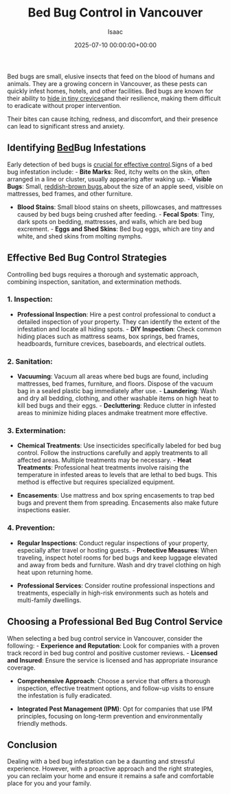 ﻿---
title: Bed Bug Control in Vancouver
description: Bed bugs are small, elusive insects that feed on the blood of humans and animals. They are a growing concern in Vancouver, as these pests can quickly infest...
slug: /bed-bug-control-in-vancouver/
date: 2025-07-10 00:00:00+00:00
lastmod: 2025-07-10 00:00:00+03:00
author: Isaac
categories:

- Bed Bugs

- Guide

- Vancouver
tags:

- bed-bugs

- bed

- bug
layout: post
---

Bed bugs are small, elusive insects that feed on the blood of humans and animals. They are a growing concern in Vancouver, as these pests can quickly infest homes, hotels, and other facilities. Bed bugs are known for their ability to [hide in tiny crevices](https://pestpolicy.com/can-you-see-[bed-bugs](https://pestpolicy.com/bed-bug-bites-vs-mosquito-bites/)/)and their resilience, making them difficult to eradicate without proper intervention.

Their bites can cause itching, redness, and discomfort, and their presence can lead to significant stress and anxiety.

##  Identifying [Bed](https://pestpolicy.com/bed-bug-bites-vs-other-bites/)Bug Infestations

Early detection of bed bugs is [crucial for effective control](https://www.epa.gov/bedbugs/do-it-yourself-bed-bug-control).Signs of a bed bug infestation include: - **Bite Marks**: Red, itchy welts on the skin, often arranged in a line or cluster, usually appearing after waking up. - **Visible Bugs**: Small, [reddish-brown bugs](https://pestpolicy.com/baby-bed-bugs/),about the size of an apple seed, visible on mattresses, bed frames, and other furniture.

- **Blood Stains**: Small blood stains on sheets, pillowcases, and mattresses caused by bed bugs being crushed after feeding. - **Fecal Spots**: Tiny, dark spots on bedding, mattresses, and walls, which are bed bug excrement. - **Eggs and Shed Skins**: Bed bug eggs, which are tiny and white, and shed skins from molting nymphs.

##  Effective Bed Bug Control Strategies

Controlling bed bugs requires a thorough and systematic approach, combining inspection, sanitation, and extermination methods.

###  **1. Inspection**:

- **Professional Inspection**: Hire a pest control professional to conduct a detailed inspection of your property. They can identify the extent of the infestation and locate all hiding spots. - **DIY Inspection**: Check common hiding places such as mattress seams, box springs, bed frames, headboards, furniture crevices, baseboards, and electrical outlets.

###  **2. Sanitation**:

- **Vacuuming**: Vacuum all areas where bed bugs are found, including mattresses, bed frames, furniture, and floors. Dispose of the vacuum bag in a sealed plastic bag immediately after use. - **Laundering**: Wash and dry all bedding, clothing, and other washable items on high heat to kill bed bugs and their eggs. - **Decluttering**: Reduce clutter in infested areas to minimize hiding places andmake treatment more effective.

###  **3. Extermination**:

- **Chemical Treatments**: Use insecticides specifically labeled for bed bug control. Follow the instructions carefully and apply treatments to all affected areas. Multiple treatments may be necessary. - **Heat Treatments**: Professional heat treatments involve raising the temperature in infested areas to levels that are lethal to bed bugs. This method is effective but requires specialized equipment.

- **Encasements**: Use mattress and box spring encasements to trap bed bugs and prevent them from spreading. Encasements also make future inspections easier.

###  **4. Prevention**:

- **Regular Inspections**: Conduct regular inspections of your property, especially after travel or hosting guests. - **Protective Measures**: When traveling, inspect hotel rooms for bed bugs and keep luggage elevated and away from beds and furniture. Wash and dry travel clothing on high heat upon returning home.

- **Professional Services**: Consider routine professional inspections and treatments, especially in high-risk environments such as hotels and multi-family dwellings.

##  Choosing a Professional Bed Bug Control Service

When selecting a bed bug control service in Vancouver, consider the following: - **Experience and Reputation**: Look for companies with a proven track record in bed bug control and positive customer reviews. - **Licensed and Insured**: Ensure the service is licensed and has appropriate insurance coverage.

- **Comprehensive Approach**: Choose a service that offers a thorough inspection, effective treatment options, and follow-up visits to ensure the infestation is fully eradicated.

- **Integrated Pest Management (IPM)**: Opt for companies that use IPM principles, focusing on long-term prevention and environmentally friendly methods.

##  Conclusion

Dealing with a bed bug infestation can be a daunting and stressful experience. However, with a proactive approach and the right strategies, you can reclaim your home and ensure it remains a safe and comfortable place for you and your family.
